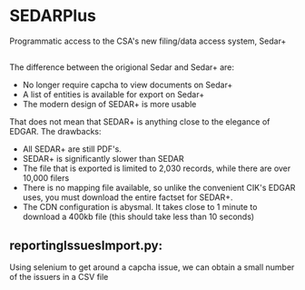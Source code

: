 # SEDARPlus
Programmatic access to the CSA's new filing/data access system, Sedar+


##
The difference between the origional Sedar and Sedar+ are:
- No longer require capcha to view documents on Sedar+
- A list of entities is available for export on Sedar+
- The modern design of SEDAR+ is more usable


That does not mean that SEDAR+ is anything close to the elegance of EDGAR. The drawbacks:
- All SEDAR+ are still PDF's.
- SEDAR+ is significantly slower than SEDAR
- The file that is exported is limited to 2,030 records, while there are over 10,000 filers
- There is no mapping file available, so unlike the convenient CIK's EDGAR uses, you must download the entire factset for SEDAR+. 
- The CDN configuration is abysmal. It takes close to 1 minute to download a 400kb file (this should take less than 10 seconds)


 
## reportingIssuesImport.py:
Using selenium to get around a capcha issue, we can obtain a small number of the issuers in a CSV file



